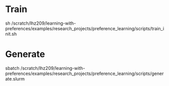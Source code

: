 # Train
sh /scratch/lhz209/learning-with-preferences/examples/research_projects/preference_learning/scripts/train_init.sh

# Generate
sbatch /scratch/lhz209/learning-with-preferences/examples/research_projects/preference_learning/scripts/generate.slurm